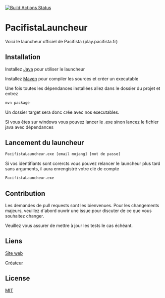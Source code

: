 [![Build Actions Status](https://github.com/FunixG/PacifistaLauncher/workflows/maven-package/badge.svg)](https://github.com/FunixG/PacifistaLauncher/actions)

# PacifistaLauncheur
Voici le launcheur officiel de Pacifista (play.pacifista.fr)

## Installation
Installez [Java](https://www.java.com/fr/download/) pour utiliser le launcheur

Installez [Maven](https://maven.apache.org/install.html) pour compiler les sources et créer un executable

Une fois toutes les dépendances installées allez dans le dossier du projet et entrez
```bash
mvn package
```

Un dossier target sera donc crée avec nos executables.

Si vous êtes sur windows vous pouvez lancer le .exe sinon lancez le fichier java avec dépendances

## Lancement du launcheur

```bash
PacifistaLauncheur.exe [email mojang] [mot de passe]
```

Si vos identifiants sont corercts vous pouvez relancer le launcheur plus tard sans arguments, il aura enrengistré votre clé de compte

```bash
PacifistaLauncheur.exe
```

## Contribution

Les demandes de pull requests sont les bienvenues. Pour les changements majeurs, veuillez d'abord ouvrir une issue pour discuter de ce que vous souhaitez changer.

Veuillez vous assurer de mettre à jour les tests le cas échéant.

## Liens
[Site web](https://pacifista.fr)

[Créateur](https://twitter.com/funixgaming)

## License
[MIT](https://choosealicense.com/licenses/mit/)
